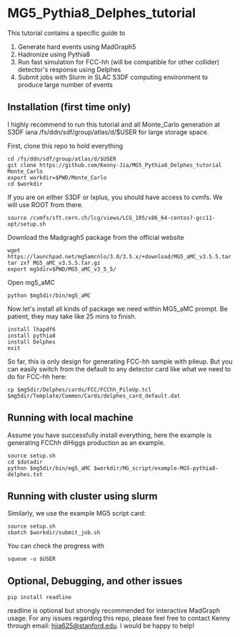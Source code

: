 # MG5_Pythia8_Delphes_tutorial
This tutorial contains a specific guide to
1) Generate hard events using MadGraph5
2) Hadronize using Pythia8
3) Run fast simulation for FCC-hh (will be compatible for other collider) detector's response using Delphes
4) Submit jobs with Slurm in SLAC S3DF computing environment to produce large number of events

## Installation (first time only)
I highly recommend to run this tutorial and all Monte\_Carlo generation at S3DF iana /fs/ddn/sdf/group/atlas/d/$USER for large storage space.

First, clone this repo to hold everything
```
cd /fs/ddn/sdf/group/atlas/d/$USER
git clone https://github.com/Kenny-Jia/MG5_Pythia8_Delphes_tutorial Monte_Carlo
export workdir=$PWD/Monte_Carlo
cd $workdir
```
If you are on either S3DF or lxplus, you should have access to cvmfs. We will use ROOT from there.
```
source /cvmfs/sft.cern.ch/lcg/views/LCG_105/x86_64-centos7-gcc11-opt/setup.sh

```
Download the Madgragh5 package from the official website
```
wget https://launchpad.net/mg5amcnlo/3.0/3.5.x/+download/MG5_aMC_v3.5.5.tar.gz
tar zxf MG5_aMC_v3.5.5.tar.gz 
export mg5dir=$PWD/MG5_aMC_v3_5_5/
```
Open mg5\_aMC
```
python $mg5dir/bin/mg5_aMC
```
Now let's install all kinds of package we need within MG5\_aMC prompt. Be patient, they may take like 25 mins to finish.
```
install lhapdf6
install pythia8
install Delphes
exit
```
So far, this is only design for generating FCC-hh sample with pileup. But you can easily switch from the default to any detector card like what we need to do for FCC-hh here:
```
cp $mg5dir/Delphes/cards/FCC/FCChh_PileUp.tcl $mg5dir/Template/Common/Cards/delphes_card_default.dat
```
## Running with local machine
Assume you have successfully install everything, here the example is generating FCChh diHiggs production as an example. 
```
source setup.sh
cd $datadir
python $mg5dir/bin/mg5_aMC $workdir/MG_script/example-MG5-pythia8-delphes.txt 

```
## Running with cluster using slurm
Similarly, we use the example MG5 script card:
```
source setup.sh
sbatch $workdir/submit_job.sh
```
You can check the progress with 
```
squeue -u $USER
```
## Optional, Debugging, and other issues
```
pip install readline
```
readline is optional but strongly recommended for interactive MadGraph usage. For any issues regarding this repo, please feel free to contact Kenny through email: hjia625@stanford.edu. I would be happy to help!

